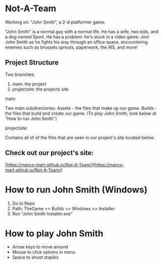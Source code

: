 # Not-A-Team
Working on: "John Smith", a 2-d platformer game. 

"John Smith" is a normal guy with a normal life. He has a wife, two kids, and a dog named Sport. He has a problem: he's stuck in a video game. Join John Smith as he fights his way through an office space, encountering enemies such as brussels sprouts, paperwork, the IRS, and more! 


## Project Structure
Two branches:

1. main: the project
2. projectsite: the projects site

main:

Two main subdirectories:
Assets - the files that make up our game. 
Builds - the files that build and create our game. (To play John Smith, look below at "How to run John Smith")

projectsite:

Contains all of of the files that are seen in our project's site located below.


## Check out our project's site: 
[https://marco-mart.github.io/Not-A-Team/](https://marco-mart.github.io/Not-A-Team/)


# How to run John Smith (Windows)
1. Go to Repo
2. Path: TheGame >> Builds >> Windows >> Installer
3. Run "John Smith Installer.exe"


# How to play John Smith
- Arrow keys to move around
- Mouse to click options in menu
- Space to shoot staples
